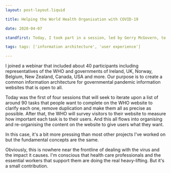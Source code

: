 ```yaml
---
layout: post-layout.liquid

title: Helping the World Health Organisation with COVID-19

date: 2020-04-07

standfirst: Today, I took part in a session, led by Gerry McGovern, to help the World Health Organisation (WHO) identify and classify the most important information about COVID-19 on their website. If the WHO can make information easier to find and understand, it makes a practical difference to the world's response to the pandemic.

tags: tags: ['information architecture', 'user experience']

---
```


I joined a webinar that included about 40 participants including representatives of the WHO and governments of Ireland, UK, Norway, Belgium, New Zealand, Canada, USA and more. Our purpose is to create a common information architecture for governmental pandemic information websites that is open to all.

Today was the first of four sessions that will seek to iterate upon a list of around 90 tasks that people want to complete on the WHO website to clarify each one, remove duplication and make them all as precise as possible. After that, the WHO will survey visitors to their website to measure how important each task is to their users. And this all flows into organising and re-organising the content on the website to give users what they want.

In this case, it's a bit more pressing than most other projects I've worked on but the fundamental concepts are the same.

Obviously, this is nowhere near the frontline of dealing with the virus and the impact it causes. I'm conscious that health care professionals and the essential workers that support them are doing the real heavy-lifting. But it's a small contribution.
